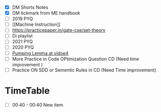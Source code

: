 - [x] DM Shorts Notes
- [x] DM tickmark from ME handbook
- [ ] 2019 PYQ
- [ ] [[Machine Instruction]]
- [ ] https://practicepaper.in/gate-cse/set-theory
- [ ] Di playlist 
- [ ] 2021 PYQ
- [ ] 2020 PYQ
- [ ] [Pumping Lemma at vidoe4](https://www.youtube.com/watch?v=vUHJW-OGvFE&list=PLIPZ2_p3RNHjGbysj9OvLTfL2qhsTdsbr&index=4) 
- [ ] More Practice in Code OPtimization Question CD (Need time improvement )
- [ ] Practice ON SDD or Sementic Rules in CD (Need Time improvement)

# TimeTable

- [ ] 00:40 - 00:40 New item